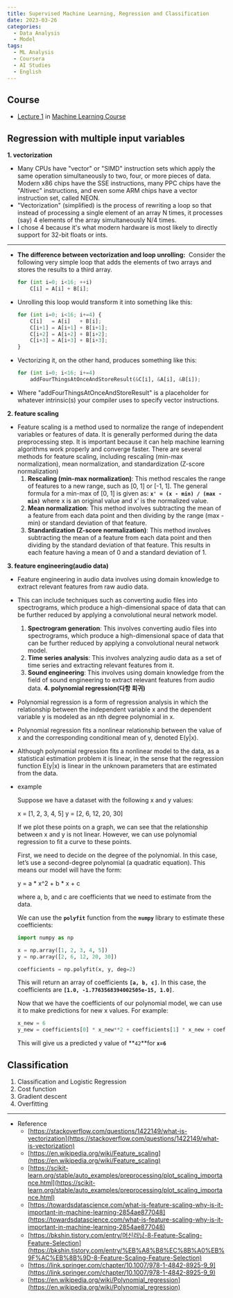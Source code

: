 ```yaml
---
title: Supervised Machine Learning, Regression and Classification
date: 2023-03-26
categories:
  - Data Analysis
  - Model
tags: 
  - ML Analysis
  - Coursera
  - AI Studies
  - English
---
```


## Course
- [Lecture 1](https://www.coursera.org/learn/machine-learning) in [Machine Learning Course](https://www.coursera.org/specializations/machine-learning-introduction)


## Regression with multiple input variables
**1. vectorization**
- Many CPUs have "vector" or "SIMD" instruction sets which apply the same operation simultaneously to two, four, or more pieces of data. Modern x86 chips have the SSE instructions, many PPC chips have the "Altivec" instructions, and even some ARM chips have a vector instruction set, called NEON.
- "Vectorization" (simplified) is the process of rewriting a loop so that instead of processing a single element of an array N times, it processes (say) 4 elements of the array simultaneously N/4 times.
- I chose 4 because it's what modern hardware is most likely to directly support for 32-bit floats or ints.

---

- **The difference between vectorization and loop unrolling:**
 Consider the following very simple loop that adds the elements of two arrays and stores the results to a third array.
    
    ```python
    for (int i=0; i<16; ++i)
        C[i] = A[i] + B[i];
    ```
    
- Unrolling this loop would transform it into something like this:
    
    ```python
    for (int i=0; i<16; i+=4) {
        C[i]   = A[i]   + B[i];
        C[i+1] = A[i+1] + B[i+1];
        C[i+2] = A[i+2] + B[i+2];
        C[i+3] = A[i+3] + B[i+3];
    }
    ```
    
- Vectorizing it, on the other hand, produces something like this:
    
    ```python
    for (int i=0; i<16; i+=4)
        addFourThingsAtOnceAndStoreResult(&C[i], &A[i], &B[i]);
    ```
    
- Where "addFourThingsAtOnceAndStoreResult" is a placeholder for whatever intrinsic(s) your compiler uses to specify vector instructions.

**2. feature scaling**
- Feature scaling is a method used to normalize the range of independent variables or features of data. It is generally performed during the data preprocessing step. It is important because it can help machine learning algorithms work properly and converge faster. There are several methods for feature scaling, including rescaling (min-max normalization), mean normalization, and standardization (Z-score normalization)
    1. **Rescaling (min-max normalization)**: This method rescales the range of features to a new range, such as [0, 1] or [-1, 1]. The general formula for a min-max of [0, 1] is given as: **`x' = (x - min) / (max - min)`** where x is an original value and x’ is the normalized value.
    2. **Mean normalization**: This method involves subtracting the mean of a feature from each data point and then dividing by the range (max - min) or standard deviation of that feature.
    3. **Standardization (Z-score normalization)**: This method involves subtracting the mean of a feature from each data point and then dividing by the standard deviation of that feature. This results in each feature having a mean of 0 and a standard deviation of 1.

**3. feature engineering(audio data)**
- Feature engineering in audio data involves using domain knowledge to extract relevant features from raw audio data.
- This can include techniques such as converting audio files into spectrograms, which produce a high-dimensional space of data that can be further reduced by applying a convolutional neural network model.
    1. **Spectrogram generation**: This involves converting audio files into spectrograms, which produce a high-dimensional space of data that can be further reduced by applying a convolutional neural network model.
    2. **Time series analysis**: This involves analyzing audio data as a set of time series and extracting relevant features from it.
    3. **Sound engineering**: This involves using domain knowledge from the field of sound engineering to extract relevant features from audio data.
**4. polynomial regression(다항 회귀)**
- Polynomial regression is a form of regression analysis in which the relationship between the independent variable x and the dependent variable y is modeled as an nth degree polynomial in x.
- Polynomial regression fits a nonlinear relationship between the value of x and the corresponding conditional mean of y, denoted E(y|x).
- Although polynomial regression fits a nonlinear model to the data, as a statistical estimation problem it is linear, in the sense that the regression function E(y|x) is linear in the unknown parameters that are estimated from the data.
- example
    
    Suppose we have a dataset with the following x and y values:
    
    x = [1, 2, 3, 4, 5] y = [2, 6, 12, 20, 30]
    
    If we plot these points on a graph, we can see that the relationship between x and y is not linear. However, we can use polynomial regression to fit a curve to these points.
    
    First, we need to decide on the degree of the polynomial. In this case, let’s use a second-degree polynomial (a quadratic equation). This means our model will have the form:
    
    y = a * x^2 + b * x + c
    
    where a, b, and c are coefficients that we need to estimate from the data.
    
    We can use the **`polyfit`** function from the **`numpy`** library to estimate these coefficients:
    
    ```python
    import numpy as np
    
    x = np.array([1, 2, 3, 4, 5])
    y = np.array([2, 6, 12, 20, 30])
    
    coefficients = np.polyfit(x, y, deg=2)
    ```
    
    This will return an array of coefficients **`[a, b, c]`**. In this case, the coefficients are **`[1.0, -1.7763568394002505e-15, 1.0]`**.
    
    Now that we have the coefficients of our polynomial model, we can use it to make predictions for new x values. For example:
    
    ```python
    x_new = 6
    y_new = coefficients[0] * x_new**2 + coefficients[1] * x_new + coefficients[2]
    ```
    
    This will give us a predicted y value of **`42`**for **`x=6`**
            
## Classification 
1. Classification and Logistic Regression
2. Cost function 
3. Gradient descent 
4. Overfitting

---

- Reference
    - [https://stackoverflow.com/questions/1422149/what-is-vectorization](https://stackoverflow.com/questions/1422149/what-is-vectorization)
    - [https://en.wikipedia.org/wiki/Feature_scaling](https://en.wikipedia.org/wiki/Feature_scaling)
    - [https://scikit-learn.org/stable/auto_examples/preprocessing/plot_scaling_importance.html](https://scikit-learn.org/stable/auto_examples/preprocessing/plot_scaling_importance.html)
    - [https://towardsdatascience.com/what-is-feature-scaling-why-is-it-important-in-machine-learning-2854ae877048](https://towardsdatascience.com/what-is-feature-scaling-why-is-it-important-in-machine-learning-2854ae877048)
    - [https://bkshin.tistory.com/entry/머신러닝-8-Feature-Scaling-Feature-Selection](https://bkshin.tistory.com/entry/%EB%A8%B8%EC%8B%A0%EB%9F%AC%EB%8B%9D-8-Feature-Scaling-Feature-Selection)
    - [https://link.springer.com/chapter/10.1007/978-1-4842-8925-9_9](https://link.springer.com/chapter/10.1007/978-1-4842-8925-9_9)
    - [https://en.wikipedia.org/wiki/Polynomial_regression](https://en.wikipedia.org/wiki/Polynomial_regression)
